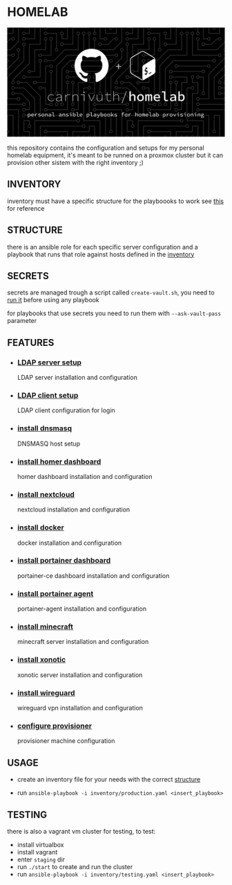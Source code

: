 # HOMELAB


![](./images/homelab.png)

this repository contains the configuration and setups for my personal homelab equipment, it's meant to be runned on a proxmox cluster but it can provision other sistem with the right inventory ;)

## INVENTORY

inventory must have a specific structure for the playboooks to work see [this](notes/pages/INVENTORY%20STRUCTURE.md) for reference

## STRUCTURE

there is an ansible role for each specific server configuration and a playbook that runs that role against hosts defined in the [inventory](./notes/pages/INVENTORY%20STRUCTURE.md)

## SECRETS

secrets are managed trough a script called `create-vault.sh`, you need to [run it](./notes/pages/SECRETS.md) before using any playbook

for playbooks that use secrets you need to run them with `--ask-vault-pass` parameter

## FEATURES 

- ### [LDAP server setup](notes/pages/roles/LDAP%20SERVER%20INSTALLATION.md)

    LDAP server installation and configuration

- ### [LDAP client setup](notes/pages/roles/LDAP%20LOGIN%20SETUP.md)

    LDAP client configuration for login

- ### [install dnsmasq](notes/pages/roles/INSTALL_DNSMASQ.md)

    DNSMASQ host setup

- ### [install homer dashboard](notes/pages/roles/INSTALL_HOMER_DASHBOARD.md)

    homer dashboard installation and configuration

- ### [install nextcloud](notes/pages/roles/INSTALL_NEXTCLOUD.md)

    nextcloud installation and configuration

- ### [install docker](notes/pages/roles/INSTALL_DOCKER.md)

    docker installation and configuration

- ### [install portainer dashboard](notes/pages/roles/INSTALL_PORTAINER_DASHBOARD.md)

    portainer-ce dashboard installation and configuration

- ### [install portainer agent](notes/pages/roles/INSTALL_PORTAINER_AGENT.md)

    portainer-agent installation and configuration

- ### [install minecraft](notes/pages/roles/INSTALL_MINECRAFT.md)

    minecraft server installation and configuration

- ### [install xonotic](notes/pages/roles/INSTALL_XONOTIC.md)

    xonotic server installation and configuration

- ### [install wireguard](notes/pages/roles/INSTALL_WIREGUARD.md)

    wireguard vpn installation and configuration

- ### [configure provisioner](notes/pages/CONFIGURE_PROVISIONER.md)

    provisioner machine configuration

## USAGE

- create an inventory file for your needs with the correct [structure](notes/pages/INVENTORY%20STRUCTURE.md)

- run `ansible-playbook -i inventory/production.yaml <insert_playbook> `

## TESTING 

there is also a vagrant vm cluster for testing, to test:

- install virtualbox
- install vagrant
- enter `staging` dir
- run `./start` to create and run the cluster
- run `ansible-playbook -i inventory/testing.yaml <insert_playbook> `


